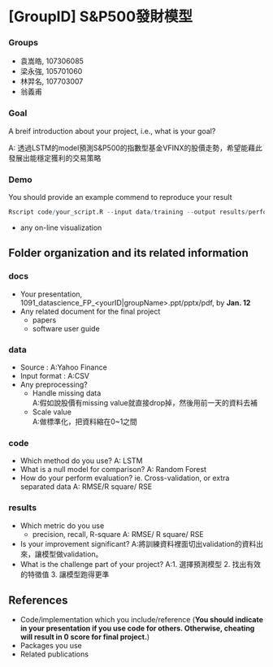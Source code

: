 # [GroupID] S&P500發財模型

### Groups
* 袁嵩皓, 107306085
* 梁永強, 105701060
* 林羿名, 107703007
* 翁義甫

### Goal
A breif introduction about your project, i.e., what is your goal?

A: 透過LSTM的model預測S&P500的指數型基金VFINX的股價走勢，希望能藉此發展出能穩定獲利的交易策略

### Demo 
You should provide an example commend to reproduce your result
```R
Rscript code/your_script.R --input data/training --output results/performance.tsv
```
* any on-line visualization

## Folder organization and its related information

### docs
* Your presentation, 1091_datascience_FP_<yourID|groupName>.ppt/pptx/pdf, by **Jan. 12** 
* Any related document for the final project
  * papers
  * software user guide

### data

* Source : 
      A:Yahoo Finance
* Input format : 
      A:CSV
* Any preprocessing? 
  * Handle missing data   
      A:假如說股價有missing value就直接drop掉，然後用前一天的資料去補
  * Scale value  
      A:做標準化，把資料縮在0~1之間

### code

* Which method do you use? 
      A: LSTM
* What is a null model for comparison? 
      A: Random Forest
* How do your perform evaluation? ie. Cross-validation, or extra separated data 
      A: RMSE/R square/ RSE

### results

* Which metric do you use 
  * precision, recall, R-square 
      A: RMSE/ R square/ RSE
* Is your improvement significant? 
      A:將訓練資料裡面切出validation的資料出來，讓模型做validation。
* What is the challenge part of your project? 
      A:1. 選擇預測模型 2. 找出有效的特徵值 3. 讓模型跑得更準

## References
* Code/implementation which you include/reference (__You should indicate in your presentation if you use code for others. Otherwise, cheating will result in 0 score for final project.__)
* Packages you use
* Related publications



